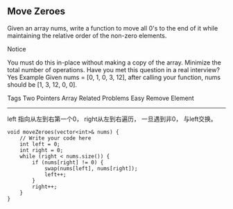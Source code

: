 ## Move Zeroes  ##

Given an array nums, write a function to move all 0's to the end of it while maintaining the relative order of the non-zero elements.

 Notice

You must do this in-place without making a copy of the array.
Minimize the total number of operations.
Have you met this question in a real interview? Yes
Example
Given nums = [0, 1, 0, 3, 12], after calling your function, nums should be [1, 3, 12, 0, 0].

Tags 
Two Pointers Array
Related Problems 
Easy Remove Element

----------
left 指向从左到右第一个0， right从左到右遍历， 一旦遇到非0， 与left交换。

	void moveZeroes(vector<int>& nums) {
	    // Write your code here
	    int left = 0;
	    int right = 0;
	    while (right < nums.size()) {
	        if (nums[right] != 0) {
	            swap(nums[left], nums[right]);
	            left++;
	        }
	        right++;
	    }
	}
